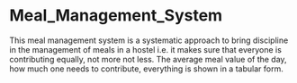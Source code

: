 # Meal_Management_System
This meal management system is a systematic approach to bring discipline in the management of meals in a hostel i.e. it makes sure that everyone is contributing equally, not more not less. The average meal value of the day, how much one needs to contribute, everything is shown in a tabular form.
